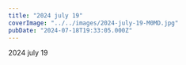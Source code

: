 ```yaml
---
title: "2024 july 19"
coverImage: "../../images/2024-july-19-M0MD.jpg"
pubDate: "2024-07-18T19:33:05.000Z"
---
```


2024 july 19
